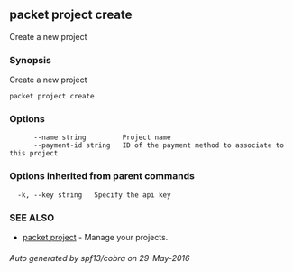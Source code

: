 ## packet project create

Create a new project

### Synopsis


Create a new project

```
packet project create
```

### Options

```
      --name string         Project name
      --payment-id string   ID of the payment method to associate to this project
```

### Options inherited from parent commands

```
  -k, --key string   Specify the api key
```

### SEE ALSO
* [packet project](packet_project.md)	 - Manage your projects.

###### Auto generated by spf13/cobra on 29-May-2016
